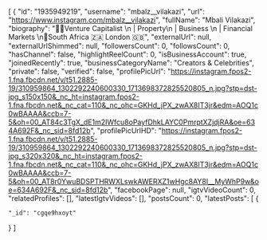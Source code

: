 [
  {
    "id": "1935949219",
    "username": "mbalz__vilakazi",
    "url": "https://www.instagram.com/mbalz__vilakazi",
    "fullName": "Mbali Vilakazi",
    "biography": "💃🏻Venture Capitalist \n | Property\n | Business \n | Financial Markets \n📍South Africa 🇿🇦 London 🇬🇧",
    "externalUrl": null,
    "externalUrlShimmed": null,
    "followersCount": 0,
    "followsCount": 0,
    "hasChannel": false,
    "highlightReelCount": 0,
    "isBusinessAccount": true,
    "joinedRecently": true,
    "businessCategoryName": "Creators & Celebrities",
    "private": false,
    "verified": false,
    "profilePicUrl": "https://instagram.fpos2-1.fna.fbcdn.net/v/t51.2885-19/310959864_1302292240600330_1713698372825520805_n.jpg?stp=dst-jpg_s150x150&_nc_ht=instagram.fpos2-1.fna.fbcdn.net&_nc_cat=110&_nc_ohc=GKHd_jPX_zwAX8IT3jr&edm=AOQ1c0wBAAAA&ccb=7-5&oh=00_AT84c3TgX_dE1m2IWfcu8oPayfDhkLAYC0PmrptXZjdjRA&oe=634A692F&_nc_sid=8fd12b",
    "profilePicUrlHD": "https://instagram.fpos2-1.fna.fbcdn.net/v/t51.2885-19/310959864_1302292240600330_1713698372825520805_n.jpg?stp=dst-jpg_s320x320&_nc_ht=instagram.fpos2-1.fna.fbcdn.net&_nc_cat=110&_nc_ohc=GKHd_jPX_zwAX8IT3jr&edm=AOQ1c0wBAAAA&ccb=7-5&oh=00_AT8r0YwuBDSPTHRWXLswkAWERXZ1wHgc8AY8I__MyWhP9w&oe=634A692F&_nc_sid=8fd12b",
    "facebookPage": null,
    "igtvVideoCount": 0,
    "relatedProfiles": [],
    "latestIgtvVideos": [],
    "postsCount": 0,
    "latestPosts": [
      {
 
    "_id": "cgqe9hxoyt"
  }
]
